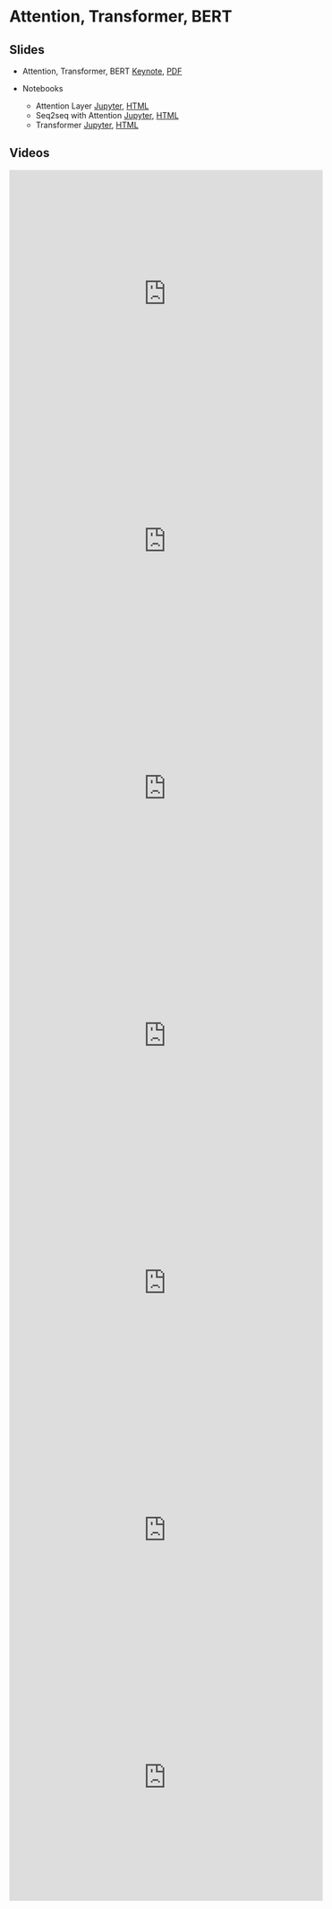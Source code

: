 # Attention, Transformer, BERT

## Slides

* Attention, Transformer, BERT
  [Keynote](../../slides/4_25/24-Attention.key),
  [PDF](../../slides/4_25/24-Attention.pdf)

* Notebooks
  - Attention Layer [Jupyter](../../slides/4_25/attention.ipynb),
    [HTML](https://nbviewer.jupyter.org/url/courses.d2l.ai/berkeley-stat-157/slides/4_25/attention.ipynb)
  - Seq2seq with Attention [Jupyter](../../slides/4_25/seq2seq-attention.ipynb),
    [HTML](https://nbviewer.jupyter.org/url/courses.d2l.ai/berkeley-stat-157/slides/4_25/seq2seq-attention.ipynb)
  - Transformer [Jupyter](../../slides/4_25/transformer.ipynb),
    [HTML](https://nbviewer.jupyter.org/url/courses.d2l.ai/berkeley-stat-157/slides/4_25/transformer.ipynb)


## Videos


<center><iframe width="560" height="441" src="https://www.youtube.com/embed/SYIdimxpj6M" frameborder="0" allowfullscreen></iframe></center>
<center><iframe width="560" height="441" src="https://www.youtube.com/embed/SVjCIYY3Y5s" frameborder="0" allowfullscreen></iframe></center>
<center><iframe width="560" height="441" src="https://www.youtube.com/embed/NBVjgRJZLcU" frameborder="0" allowfullscreen></iframe></center>
<center><iframe width="560" height="441" src="https://www.youtube.com/embed/1pO-rbbLhyM" frameborder="0" allowfullscreen></iframe></center>
<center><iframe width="560" height="441" src="https://www.youtube.com/embed/HsYPiKDTikg" frameborder="0" allowfullscreen></iframe></center>
<center><iframe width="560" height="441" src="https://www.youtube.com/embed/9-Om2YcHhIA" frameborder="0" allowfullscreen></iframe></center>
<center><iframe width="560" height="441" src="https://www.youtube.com/embed/-cPIAWtb4NE" frameborder="0" allowfullscreen></iframe></center>
